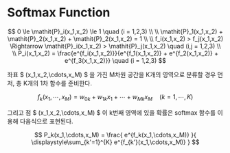 <script type="text/x-mathjax-config">
    MathJax.Hub.Config({
      tex2jax: {
        skipTags: ['script', 'noscript', 'style', 'textarea', 'pre'],
        inlineMath: [ ['$','$'], ["\\(","\\)"] ],
        displayMath: [ ['$$','$$'], ["\\[","\\]"] ]
      }
    });
</script>
<script type="text/javascript" async
    src="https://cdnjs.cloudflare.com/ajax/libs/mathjax/2.7.5/MathJax.js?config=TeX-MML-AM_CHTML">
</script>

# Softmax Function


$$
0 \le \mathit{P}_i(x_1,x_2) \le 1 \quad (i = 1,2,3)
\\
\\
\mathit{P}_1(x_1,x_2) + \mathit{P}_2(x_1,x_2) + \mathit{P}_2(x_1,x_2) = 1
\\
\\
f_i(x_1,x_2) > f_j(x_1,x_2) \Rightarrow \mathit{P}_i(x_1,x_2) > \mathit{P}_j(x_1,x_2) \quad (i,j = 1,2,3)
\\
\\
P_i(x_1,x_2) = \frac{e^{f_i(x_1,x_2)}}{e^{f_1(x_1,x_2)} + e^{f_2(x_1,x_2)} + e^{f_3(x_1,x_2)}} \quad (i = 1,2,3)
$$

좌표 $ (x_1,x_2,\cdots,x_M) $ 을 가진 M차원 공간을 K개의 영역으로 분류할 경우 먼저, 총 K개의 1차 함수를 준비한다.

$$
f_k(x_1,\cdots,x_M) = w_{0k} + w_{1k}x_1 + \cdots + w_{Mk}x_M \quad (k = 1,\cdots,K)
$$

그리고 점 $ (x_1,x_2,\cdots,x_M) $ 이 k번째 영역에 있을 확률은 softmax 함수를 이용해 다음식으로 표현된다.

$$
P_k(x_1,\cdots,x_M) = \frac{ e^{f_k(x_1,\cdots,x_M)} }{ \displaystyle\sum_{k'=1}^{K} e^{f_{k'}(x_1,\cdots,x_M)} }
$$

